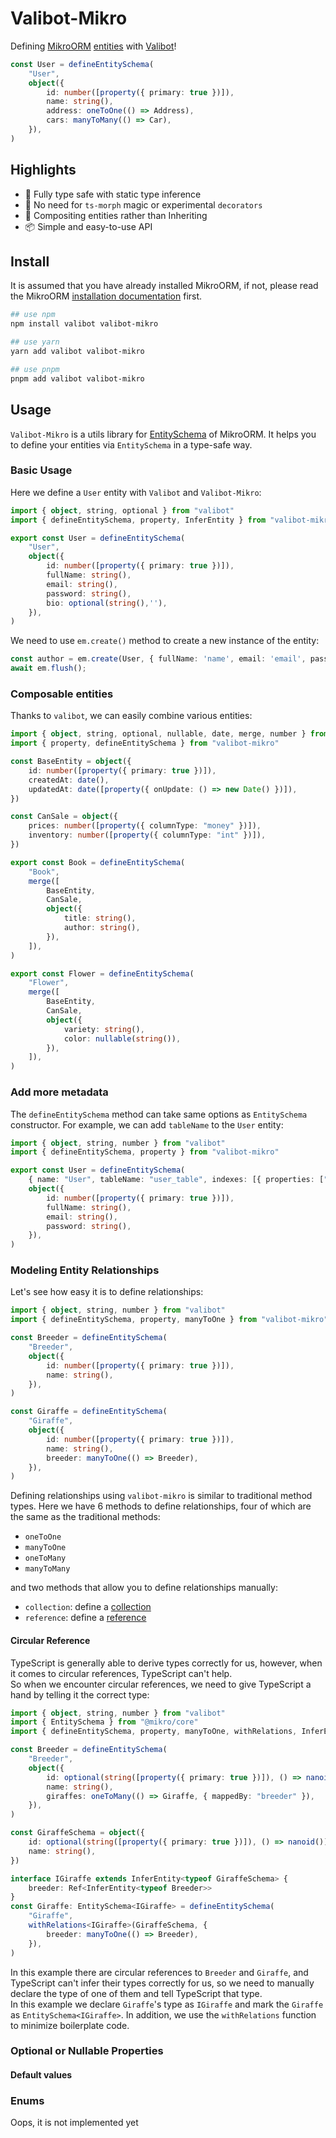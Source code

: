 # Valibot-Mikro

Defining [MikroORM](https://mikro-orm.io/) [entities](https://mikro-orm.io/docs/defining-entities) with [Valibot](https://valibot.dev/)!

```TypeScript
const User = defineEntitySchema(
	"User",
	object({
		id: number([property({ primary: true })]),
		name: string(),
		address: oneToOne(() => Address),
		cars: manyToMany(() => Car),
	}),
)
```

## Highlights

- 💪 Fully type safe with static type inference
- 🔮 No need for `ts-morph` magic or experimental `decorators`
- 🧩 Compositing entities rather than Inheriting
- 📦 Simple and easy-to-use API

## Install
It is assumed that you have already installed MikroORM, if not, please read the MikroORM [installation documentation](https://mikro-orm.io/docs/quick-start) first.
```bash
## use npm
npm install valibot valibot-mikro

## use yarn
yarn add valibot valibot-mikro

## use pnpm
pnpm add valibot valibot-mikro
```

## Usage

`Valibot-Mikro` is a utils library for [EntitySchema](https://mikro-orm.io/docs/entity-schema) of MikroORM. It helps you to define your entities via `EntitySchema` in a type-safe way.

### Basic Usage

Here we define a `User` entity with `Valibot` and `Valibot-Mikro`:

```TypeScript
import { object, string, optional } from "valibot"
import { defineEntitySchema, property, InferEntity } from "valibot-mikro"

export const User = defineEntitySchema(
	"User",
	object({
		id: number([property({ primary: true })]),
		fullName: string(),
		email: string(),
		password: string(),
		bio: optional(string(),''),
	}),
)
```

We need to use `em.create()` method to create a new instance of the entity:

```TypeScript
const author = em.create(User, { fullName: 'name', email: 'email', password:'secret' });
await em.flush();
```

### Composable entities
Thanks to `valibot`, we can easily combine various entities: 
```TypeScript
import { object, string, optional, nullable, date, merge, number } from "valibot"
import { property, defineEntitySchema } from "valibot-mikro"

const BaseEntity = object({
	id: number([property({ primary: true })]),
	createdAt: date(),
	updatedAt: date([property({ onUpdate: () => new Date() })]),
})

const CanSale = object({
	prices: number([property({ columnType: "money" })]),
	inventory: number([property({ columnType: "int" })]),
})

export const Book = defineEntitySchema(
	"Book",
	merge([
		BaseEntity,
		CanSale,
		object({
			title: string(),
			author: string(),
		}),
	]),
)

export const Flower = defineEntitySchema(
	"Flower",
	merge([
		BaseEntity,
		CanSale,
		object({
			variety: string(),
			color: nullable(string()),
		}),
	]),
)
```

### Add more metadata 

The `defineEntitySchema` method can take same options as `EntitySchema` constructor. For example, we can add `tableName` to the `User` entity:

```TypeScript
import { object, string, number } from "valibot"
import { defineEntitySchema, property } from "valibot-mikro"

export const User = defineEntitySchema(
	{ name: "User", tableName: "user_table", indexes: [{ properties: ["email"] }] },
	object({
		id: number([property({ primary: true })]),
		fullName: string(),
		email: string(),
		password: string(),
	}),
)
```
### Modeling Entity Relationships
Let's see how easy it is to define relationships: 

```TypeScript
import { object, string, number } from "valibot"
import { defineEntitySchema, property, manyToOne } from "valibot-mikro"

const Breeder = defineEntitySchema(
	"Breeder",
	object({
		id: number([property({ primary: true })]),
		name: string(),
	}),
)

const Giraffe = defineEntitySchema(
	"Giraffe",
	object({
		id: number([property({ primary: true })]),
		name: string(),
		breeder: manyToOne(() => Breeder),
	}),
)
```
Defining relationships using `valibot-mikro` is similar to traditional method types. 
Here we have 6 methods to define relationships, four of which are the same as the traditional methods: 
- `oneToOne`
- `manyToOne`
- `oneToMany`
- `manyToMany`

and two methods that allow you to define relationships manually:
- `collection`: define a [collection](https://mikro-orm.io/docs/collections)
- `reference`: define a [reference](https://mikro-orm.io/docs/type-safe-relations#reference-wrapper)

#### Circular Reference
TypeScript is generally able to derive types correctly for us, however, when it comes to circular references, TypeScript can't help.  
So when we encounter circular references, we need to give TypeScript a hand by telling it the correct type:

```TypeScript
import { object, string, number } from "valibot"
import { EntitySchema } from "@mikro/core"
import { defineEntitySchema, property, manyToOne, withRelations, InferEntity } from "valibot-mikro"

const Breeder = defineEntitySchema(
	"Breeder",
	object({
		id: optional(string([property({ primary: true })]), () => nanoid()),
		name: string(),
		giraffes: oneToMany(() => Giraffe, { mappedBy: "breeder" }),
	}),
)

const GiraffeSchema = object({
	id: optional(string([property({ primary: true })]), () => nanoid()),
	name: string(),
})

interface IGiraffe extends InferEntity<typeof GiraffeSchema> {
	breeder: Ref<InferEntity<typeof Breeder>>
}
const Giraffe: EntitySchema<IGiraffe> = defineEntitySchema(
	"Giraffe",
	withRelations<IGiraffe>(GiraffeSchema, {
		breeder: manyToOne(() => Breeder),
	}),
)
```
In this example there are circular references to `Breeder` and `Giraffe`, and TypeScript can't infer their types correctly for us, so we need to manually declare the type of one of them and tell TypeScript that type.  
In this example we declare `Giraffe`'s type as `IGiraffe` and mark the `Giraffe` as `EntitySchema<IGiraffe>`. In addition, we use the `withRelations` function to minimize boilerplate code.


### Optional or Nullable Properties
#### Default values
### Enums
Oops, it is not implemented yet